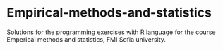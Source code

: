 # Empirical-methods-and-statistics
Solutions for the programming exercises with R language for the course Emperical methods and statistics, FMI Sofia university.
